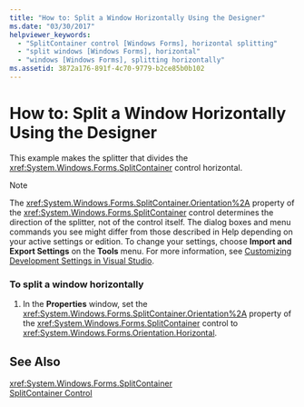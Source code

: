 ```yaml
---
title: "How to: Split a Window Horizontally Using the Designer"
ms.date: "03/30/2017"
helpviewer_keywords: 
  - "SplitContainer control [Windows Forms], horizontal splitting"
  - "split windows [Windows Forms], horizontal"
  - "windows [Windows Forms], splitting horizontally"
ms.assetid: 3872a176-891f-4c70-9779-b2ce85b0b102
---
```

# How to: Split a Window Horizontally Using the Designer
This example makes the splitter that divides the <xref:System.Windows.Forms.SplitContainer> control horizontal.  
  
> [!NOTE]
>  The <xref:System.Windows.Forms.SplitContainer.Orientation%2A> property of the <xref:System.Windows.Forms.SplitContainer> control determines the direction of the splitter, not of the control itself. The dialog boxes and menu commands you see might differ from those described in Help depending on your active settings or edition. To change your settings, choose **Import and Export Settings** on the **Tools** menu. For more information, see [Customizing Development Settings in Visual Studio](http://msdn.microsoft.com/library/22c4debb-4e31-47a8-8f19-16f328d7dcd3).  
  
### To split a window horizontally  
  
1.  In the **Properties** window, set the <xref:System.Windows.Forms.SplitContainer.Orientation%2A> property of the <xref:System.Windows.Forms.SplitContainer> control to <xref:System.Windows.Forms.Orientation.Horizontal>.  
  
## See Also  
 <xref:System.Windows.Forms.SplitContainer>  
 [SplitContainer Control](../../../../docs/framework/winforms/controls/splitcontainer-control-windows-forms.md)
